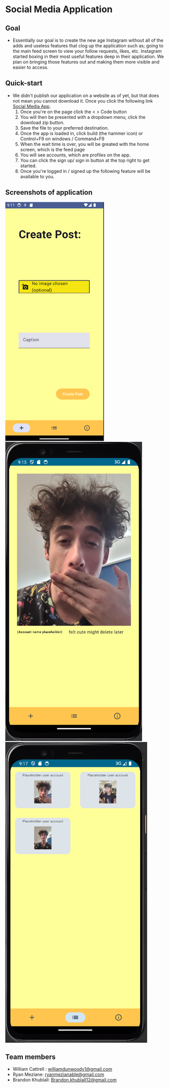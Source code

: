 # Social Media Application 

## Goal
- Essentially our goal is to create the new age Instagram without all of the adds and useless features that clog up the application such as; going to the main feed screen to view your follow requests, likes, etc. Instagram started boxing in their most useful features deep in their application. We plan on bringing those features out and making them more visible and easier to access. 

## Quick-start
- We didn't publish our application on a website as of yet, but that does not mean you cannot download it. Once you click the following link [Social Media App](https://github.com/WillDunw/AppDev3-Project-5A6).
  1. Once you're on the page click the < > Code button
  2. You will then be presented with a dropdown menu, click the download zip button.
  3. Save the file to your preferred destination.
  4. Once the app is loaded in, click build (the hammer icon) or Control+F9	on windows / Command+F9
  5. When the wait time is over, you will be greated with the home screen, which is the feed page 
  6. You will see accounts, which are profiles on the app.
  7. You can click the sign up/ sign in button at the top right to get started.
  8. Once you're logged in / signed up the following feature will be available to you. 

## Screenshots of application
![Create a post](/image.png)
![News Feed](/image1.png)
![User Post](/image2.png)



## Team members
- William Cattrell : williamdunwoody1@gmail.com
- Ryan Meziane: ryanmezianable@gmail.com
- Brandon Khublall: Brandon.khublall12@gmail.com 
